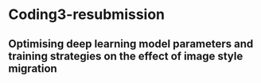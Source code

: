 # Coding3-resubmission
## Optimising deep learning model parameters and training strategies on the effect of image style migration
